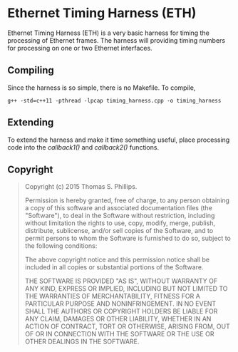 Ethernet Timing Harness (ETH)
=============================

Ethernet Timing Harness (ETH) is a very basic harness for timing the processing of Ethernet frames.  The harness will providing timing numbers for processing on one or two Ethernet interfaces.

## Compiling

Since the harness is so simple, there is no Makefile. To compile,

    g++ -std=c++11 -pthread -lpcap timing_harness.cpp -o timing_harness

## Extending

To extend the harness and make it time something useful, place processing code into the *callback1()* and *callback2()* functions.

## Copyright

> Copyright (c) 2015 Thomas S. Phillips.
> 
> Permission is hereby granted, free of charge, to any person obtaining a copy
> of this software and associated documentation files (the "Software"), to deal
> in the Software without restriction, including without limitation the rights
> to use, copy, modify, merge, publish, distribute, sublicense, and/or sell
> copies of the Software, and to permit persons to whom the Software is
> furnished to do so, subject to the following conditions:
>
> The above copyright notice and this permission notice shall be included in
> all copies or substantial portions of the Software.
>
> THE SOFTWARE IS PROVIDED "AS IS", WITHOUT WARRANTY OF ANY KIND, EXPRESS OR
> IMPLIED, INCLUDING BUT NOT LIMITED TO THE WARRANTIES OF MERCHANTABILITY,
> FITNESS FOR A PARTICULAR PURPOSE AND NONINFRINGEMENT. IN NO EVENT SHALL THE
> AUTHORS OR COPYRIGHT HOLDERS BE LIABLE FOR ANY CLAIM, DAMAGES OR OTHER
> LIABILITY, WHETHER IN AN ACTION OF CONTRACT, TORT OR OTHERWISE, ARISING FROM,
> OUT OF OR IN CONNECTION WITH THE SOFTWARE OR THE USE OR OTHER DEALINGS IN
> THE SOFTWARE.
